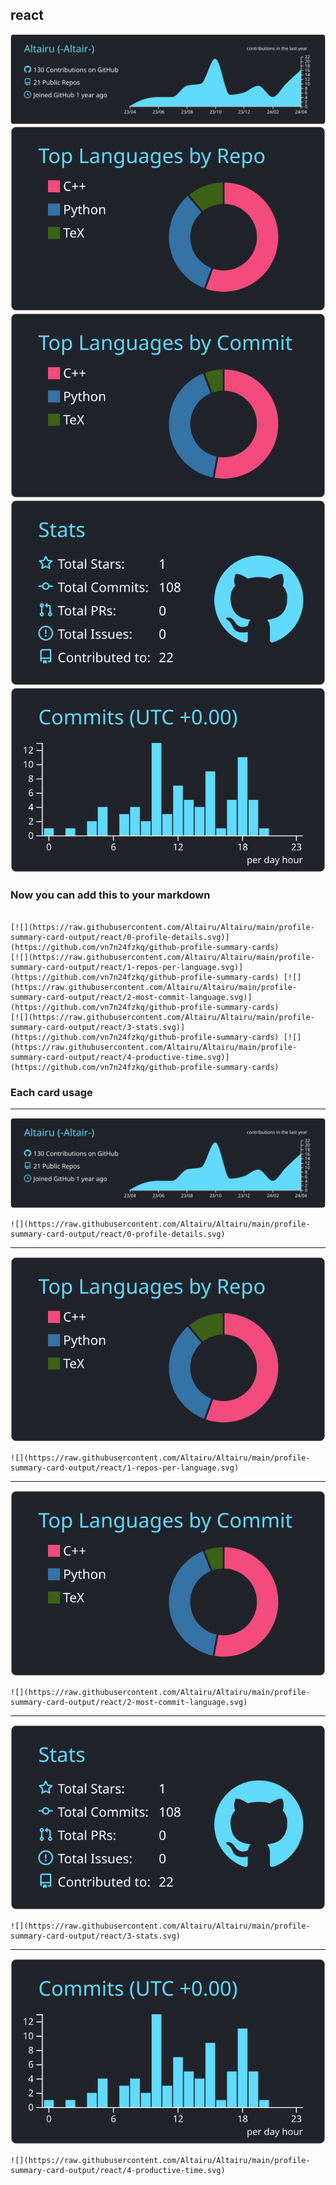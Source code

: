 ## react

[![](./0-profile-details.svg)](https://github.com/vn7n24fzkq/github-profile-summary-cards)
[![](./1-repos-per-language.svg)](https://github.com/vn7n24fzkq/github-profile-summary-cards) [![](./2-most-commit-language.svg)](https://github.com/vn7n24fzkq/github-profile-summary-cards)
[![](./3-stats.svg)](https://github.com/vn7n24fzkq/github-profile-summary-cards) [![](./4-productive-time.svg)](https://github.com/vn7n24fzkq/github-profile-summary-cards)
### Now you can add this to your markdown
```

[![](https://raw.githubusercontent.com/Altairu/Altairu/main/profile-summary-card-output/react/0-profile-details.svg)](https://github.com/vn7n24fzkq/github-profile-summary-cards)
[![](https://raw.githubusercontent.com/Altairu/Altairu/main/profile-summary-card-output/react/1-repos-per-language.svg)](https://github.com/vn7n24fzkq/github-profile-summary-cards) [![](https://raw.githubusercontent.com/Altairu/Altairu/main/profile-summary-card-output/react/2-most-commit-language.svg)](https://github.com/vn7n24fzkq/github-profile-summary-cards)
[![](https://raw.githubusercontent.com/Altairu/Altairu/main/profile-summary-card-output/react/3-stats.svg)](https://github.com/vn7n24fzkq/github-profile-summary-cards) [![](https://raw.githubusercontent.com/Altairu/Altairu/main/profile-summary-card-output/react/4-productive-time.svg)](https://github.com/vn7n24fzkq/github-profile-summary-cards)

```

### Each card usage
---

![](./0-profile-details.svg)

```
![](https://raw.githubusercontent.com/Altairu/Altairu/main/profile-summary-card-output/react/0-profile-details.svg)
```

    

---

![](./1-repos-per-language.svg)

```
![](https://raw.githubusercontent.com/Altairu/Altairu/main/profile-summary-card-output/react/1-repos-per-language.svg)
```

    

---

![](./2-most-commit-language.svg)

```
![](https://raw.githubusercontent.com/Altairu/Altairu/main/profile-summary-card-output/react/2-most-commit-language.svg)
```

    

---

![](./3-stats.svg)

```
![](https://raw.githubusercontent.com/Altairu/Altairu/main/profile-summary-card-output/react/3-stats.svg)
```

    

---

![](./4-productive-time.svg)

```
![](https://raw.githubusercontent.com/Altairu/Altairu/main/profile-summary-card-output/react/4-productive-time.svg)
```

    
